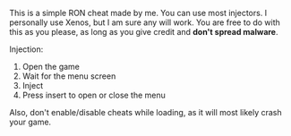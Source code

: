 This is a simple RON cheat made by me. You can use most injectors. I personally use Xenos, but I am sure any will work. You are free to do with this as you please, as long as you give credit and **don't spread malware**.

Injection:
1. Open the game
2. Wait for the menu screen
3. Inject
4. Press insert to open or close the menu
   
Also, don't enable/disable cheats while loading, as it will most likely crash your game.
